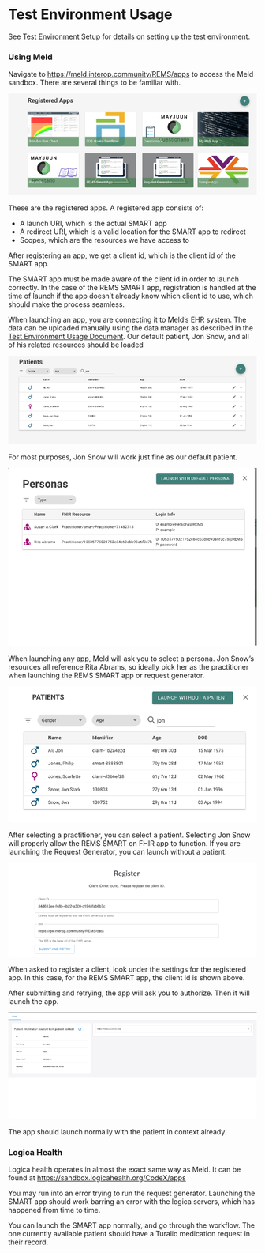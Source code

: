 # Test Environment Usage

See [Test Environment Setup](TestEnvironmentSetup.md) for details on setting up the test environment.

### Using Meld

Navigate to https://meld.interop.community/REMS/apps to access the Meld  sandbox.  There are several things to be familiar with.

![](./test-environment-images/meld_apps.png)

These are the registered apps.  A registered app consists of:
-	A launch URI, which is the actual SMART app
-	A redirect URI, which is a valid location for the SMART app to redirect
-	Scopes, which are the resources we have access to

After registering an app, we get a client id, which is the client id of the SMART app.

The SMART app must be made aware of the client id in order to launch correctly. In the case of the REMS SMART app, registration is handled at the time of launch if the app doesn’t already know which client id to use, which should make the process seamless.  

When launching an app, you are connecting it to Meld’s EHR system.
The data can be uploaded manually using the data manager as described in the [Test Environment Usage Document](TestEnvironmentSetup.md). Our default patient, Jon Snow, and all of his related resources should be loaded

![](./test-environment-images/meld_patients.png)

For most purposes, Jon Snow will work just fine as our default patient.

![](./test-environment-images/meld_personas.png)

When launching any app, Meld will ask you to select a persona.  Jon Snow’s resources all reference Rita Abrams, so ideally pick her as the practitioner when launching the REMS SMART app or request generator.

![](./test-environment-images/meld_patients_launch.png)

After selecting a practitioner, you can select a patient.  Selecting Jon Snow will properly allow the REMS SMART on FHIR app to function.  If you are launching the Request Generator, you can launch without a patient.

![](./test-environment-images/registration.png)

When asked to register a client, look under the settings for the registered app.  In this case, for the REMS SMART app, the client id is shown above.  

After submitting and retrying, the app will ask you to authorize.  Then it will launch the app.
 
![](./test-environment-images/smart_app.png)

The app should launch normally with the patient in context already.

### Logica Health 

Logica health operates in almost the exact same way as Meld.  It can be found at https://sandbox.logicahealth.org/CodeX/apps

You may run into an error trying to run the request generator. Launching the SMART app should work barring an error with the logica servers, which has happened from time to time.  

You can launch the SMART app normally, and go through the workflow.  The one currently available patient should have a Turalio medication request in their record.  
